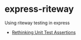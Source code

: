 # express-riteway

Using riteway testing in express

- [Rethinking Unit Test Assertions](https://medium.com/javascript-scene/rethinking-unit-test-assertions-55f59358253f)

